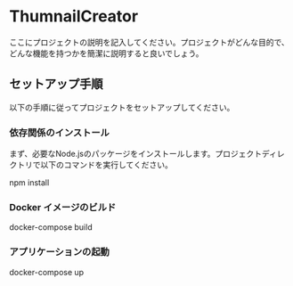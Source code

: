 # ThumnailCreator

ここにプロジェクトの説明を記入してください。プロジェクトがどんな目的で、どんな機能を持つかを簡潔に説明すると良いでしょう。


## セットアップ手順

以下の手順に従ってプロジェクトをセットアップしてください。

### 依存関係のインストール

まず、必要なNode.jsのパッケージをインストールします。プロジェクトディレクトリで以下のコマンドを実行してください。

npm install

### Docker イメージのビルド

docker-compose build

### アプリケーションの起動

docker-compose up